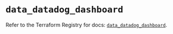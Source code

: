 # `data_datadog_dashboard`

Refer to the Terraform Registry for docs: [`data_datadog_dashboard`](https://registry.terraform.io/providers/datadog/datadog/3.72.0/docs/data-sources/dashboard).
